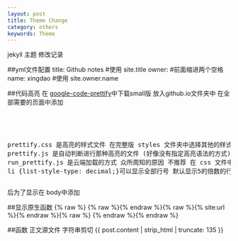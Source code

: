 ```yaml
---
layout: post
title: Theme Change
category: others
keywords: Theme
---
```

jekyll 主题 修改记录

##yml文件配置
    title: Github notes #使用 site.title
    owner:              #前面缩进两个空格
      name: xingdao     #使用 site.owner.name

##代码高亮
在 [google-code-prettify](https://code.google.com/p/google-code-prettify/downloads/list)中下载small版 放入github.io文件夹中
在全部需要的页面中添加

<pre class="prettyprint linenums">
<link rel="stylesheet" href="{% raw %} {{ site:url }}{% endraw %}/prettify/prettify.css" type="text/css"/>
<script src="{% raw %} {{ site:url }}{% endraw %}/prettify/prettify.js"></script>
prettify.css 是高亮的样式文件 在完整版 styles 文件夹中选择其他的样式
prettify.js 是自动判断进行那种高亮的文件 (好像没有指定高亮语法的方式)
run_prettify.js 是云端加载的方式 众所周知的原因 不推荐
在 css 文件中添加 li {list-style-type: decimal;}可以显示全部行号
默认显示5的倍数的行号
</pre>
后为了显示在 body中添加
<body onload="prettyPrint()">

##显示原生函数
    {% raw %} {% raw %}{% endraw %}{% raw %}{% site:url %}{% endraw %}{% raw %} {% endraw %}{% endraw %}

##函数
    正文源文件 字符串剪切 {{ post.content | strip_html | truncate: 135 }}
    
